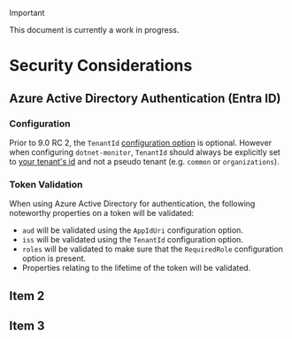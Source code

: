 > [!IMPORTANT]
> This document is currently a work in progress.

# Security Considerations

## Azure Active Directory Authentication (Entra ID)

### Configuration

Prior to 9.0 RC 2, the `TenantId` [configuration option](./configuration/azure-ad-authentication-configuration.md#configuration-options) is optional. However when configuring `dotnet-monitor`, `TenantId` should always be explicitly set to [your tenant's id](https://learn.microsoft.com/entra/fundamentals/how-to-find-tenant) and not a pseudo tenant (e.g. `common` or `organizations`).

### Token Validation

When using Azure Active Directory for authentication, the following noteworthy properties on a token will be validated:
- `aud` will be validated using the `AppIdUri` configuration option.
- `iss` will be validated using the `TenantId` configuration option.
- `roles` will be validated to make sure that the `RequiredRole` configuration option is present.
- Properties relating to the lifetime of the token will be validated.

## Item 2

## Item 3
